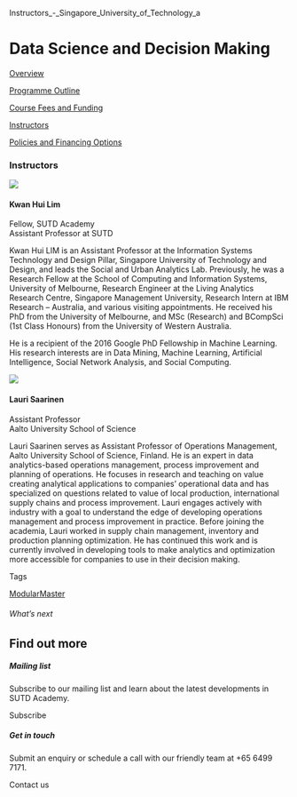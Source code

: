 Instructors_-_Singapore_University_of_Technology_a



Data Science and Decision Making
================================

[Overview](/course/data-science-and-decision-making/#tabs)

[Programme Outline](/course/data-science-and-decision-making/programme-outline/#tabs)

[Course Fees and Funding](/course/data-science-and-decision-making/course-fees-and-funding/#tabs)

[Instructors](/course/data-science-and-decision-making/instructors/#tabs)

[Policies and Financing Options](/course/data-science-and-decision-making/policies-and-financing-options/#tabs)

### Instructors

![](https://www.sutd.edu.sg/wp-content/uploads/2024/12/istd-faculty-kwan-hui-lim-2021_4273627.jpeg?w=120)

#### **Kwan Hui Lim**

Fellow, SUTD Academy  
Assistant Professor at SUTD

Kwan Hui LIM is an Assistant Professor at the Information Systems Technology and Design Pillar, Singapore University of Technology and Design, and leads the Social and Urban Analytics Lab. Previously, he was a Research Fellow at the School of Computing and Information Systems, University of Melbourne, Research Engineer at the Living Analytics Research Centre, Singapore Management University, Research Intern at IBM Research – Australia, and various visiting appointments. He received his PhD from the University of Melbourne, and MSc (Research) and BCompSci (1st Class Honours) from the University of Western Australia.

He is a recipient of the 2016 Google PhD Fellowship in Machine Learning. His research interests are in Data Mining, Machine Learning, Artificial Intelligence, Social Network Analysis, and Social Computing.

![](https://www.sutd.edu.sg/wp-content/uploads/2024/12/Lauri-Saarinen_5693935.png?w=120)

#### **Lauri Saarinen**

Assistant Professor  
Aalto University School of Science

Lauri Saarinen serves as Assistant Professor of Operations Management, Aalto University School of Science, Finland. He is an expert in data analytics-based operations management, process improvement and planning of operations. He focuses in research and teaching on value creating analytical applications to companies’ operational data and has specialized on questions related to value of local production, international supply chains and process improvement. Lauri engages actively with industry with a goal to understand the edge of developing operations management and process improvement in practice. Before joining the academia, Lauri worked in supply chain management, inventory and production planning optimization. He has continued this work and is currently involved in developing tools to make analytics and optimization more accessible for companies to use in their decision making.

Tags

[ModularMaster](/admissions/academy/courses-and-modules/?academy-type-course=792)

###### What’s next

Find out more
-------------

##### Mailing list

Subscribe to our mailing list and learn about the latest developments in SUTD Academy.

Subscribe

##### Get in touch

Submit an enquiry or schedule a call with our friendly team at +65 6499 7171.

Contact us


